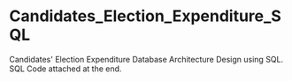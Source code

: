 # Candidates_Election_Expenditure_SQL
Candidates' Election Expenditure Database Architecture Design using SQL.
SQL Code attached at the end.
